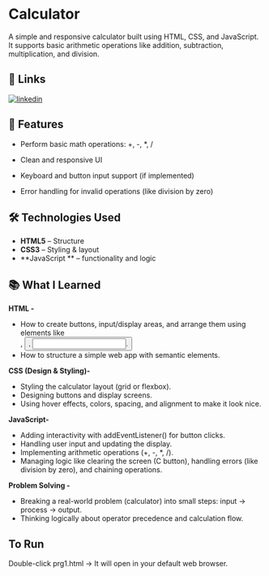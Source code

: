 
#  Calculator

A simple and responsive calculator built using HTML, CSS, and JavaScript. It supports basic arithmetic operations like addition, subtraction, multiplication, and division.

## 🔗 Links

[![linkedin](https://img.shields.io/badge/linkedin-0A66C2?style=for-the-badge&logo=linkedin&logoColor=white)](https://www.linkedin.com/in/sneha-kumari-36b2b8258)



## 📌 Features
- Perform basic math operations: +, -, *, /

- Clean and responsive UI

- Keyboard and button input support (if implemented)

- Error handling for invalid operations (like division by zero)   
## 🛠️ Technologies Used
- **HTML5** – Structure  
- **CSS3** – Styling & layout  
- **JavaScript ** – functionality and logic




## 📚 What I Learned
**HTML -**
- How to create buttons, input/display areas, and arrange them using elements like <div>, <button>, <input>.
- How to structure a simple web app with semantic elements.

**CSS (Design & Styling)-**

- Styling the calculator layout (grid or flexbox).
- Designing buttons and display screens.
- Using hover effects, colors, spacing, and alignment to make it look nice.

**JavaScript-**
- Adding interactivity with addEventListener() for button clicks.
- Handling user input and updating the display.
- Implementing arithmetic operations (+, -, *, /).
- Managing logic like clearing the screen (C button), handling errors (like division by zero), and chaining operations.

**Problem Solving -**
- Breaking a real-world problem (calculator) into small steps: input → process → output.
- Thinking logically about operator precedence and calculation flow.
  
## To Run

Double-click prg1.html → It will open in your default web browser.
